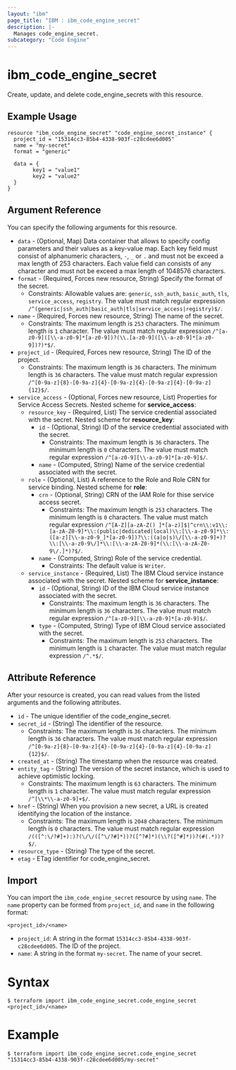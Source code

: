 ```yaml
---
layout: "ibm"
page_title: "IBM : ibm_code_engine_secret"
description: |-
  Manages code_engine_secret.
subcategory: "Code Engine"
---
```


# ibm_code_engine_secret

Create, update, and delete code_engine_secrets with this resource.

## Example Usage

```hcl
resource "ibm_code_engine_secret" "code_engine_secret_instance" {
  project_id = "15314cc3-85b4-4338-903f-c28cdee6d005"
  name = "my-secret"
  format = "generic"

  data = {
		key1 = "value1"
		key2 = "value2"
  }
}
```

## Argument Reference

You can specify the following arguments for this resource.

* `data` - (Optional, Map) Data container that allows to specify config parameters and their values as a key-value map. Each key field must consist of alphanumeric characters, `-`, `_` or `.` and must not be exceed a max length of 253 characters. Each value field can consists of any character and must not be exceed a max length of 1048576 characters.
* `format` - (Required, Forces new resource, String) Specify the format of the secret.
  * Constraints: Allowable values are: `generic`, `ssh_auth`, `basic_auth`, `tls`, `service_access`, `registry`. The value must match regular expression `/^(generic|ssh_auth|basic_auth|tls|service_access|registry)$/`.
* `name` - (Required, Forces new resource, String) The name of the secret.
  * Constraints: The maximum length is `253` characters. The minimum length is `1` character. The value must match regular expression `/^[a-z0-9]([\\-a-z0-9]*[a-z0-9])?(\\.[a-z0-9]([\\-a-z0-9]*[a-z0-9])?)*$/`.
* `project_id` - (Required, Forces new resource, String) The ID of the project.
  * Constraints: The maximum length is `36` characters. The minimum length is `36` characters. The value must match regular expression `/^[0-9a-z]{8}-[0-9a-z]{4}-[0-9a-z]{4}-[0-9a-z]{4}-[0-9a-z]{12}$/`.
* `service_access` - (Optional, Forces new resource, List) Properties for Service Access Secrets.
Nested scheme for **service_access**:
	* `resource_key` - (Required, List) The service credential associated with the secret.
	Nested scheme for **resource_key**:
		* `id` - (Optional, String) ID of the service credential associated with the secret.
		  * Constraints: The maximum length is `36` characters. The minimum length is `0` characters. The value must match regular expression `/^[a-z0-9][\\-a-z0-9]*[a-z0-9]$/`.
		* `name` - (Computed, String) Name of the service credential associated with the secret.
	* `role` - (Optional, List) A reference to the Role and Role CRN for service binding.
	Nested scheme for **role**:
		* `crn` - (Optional, String) CRN of the IAM Role for thise service access secret.
		  * Constraints: The maximum length is `253` characters. The minimum length is `0` characters. The value must match regular expression `/^[A-Z][a-zA-Z() ]*[a-z)]$|^crn\\:v1\\:[a-zA-Z0-9]*\\:(public|dedicated|local)\\:[\\-a-z0-9]*\\:([a-z][\\-a-z0-9_]*[a-z0-9])?\\:((a|o|s)\/[\\-a-z0-9]+)?\\:[\\-a-z0-9\/]*\\:[\\-a-zA-Z0-9]*(\\:[\\-a-zA-Z0-9\/.]*)?$/`.
		* `name` - (Computed, String) Role of the service credential.
		  * Constraints: The default value is `Writer`.
	* `service_instance` - (Required, List) The IBM Cloud service instance associated with the secret.
	Nested scheme for **service_instance**:
		* `id` - (Optional, String) ID of the IBM Cloud service instance associated with the secret.
		  * Constraints: The maximum length is `36` characters. The minimum length is `36` characters. The value must match regular expression `/^[a-z0-9][\\-a-z0-9]*[a-z0-9]$/`.
		* `type` - (Computed, String) Type of IBM Cloud service associated with the secret.
		  * Constraints: The maximum length is `253` characters. The minimum length is `1` character. The value must match regular expression `/^.*$/`.

## Attribute Reference

After your resource is created, you can read values from the listed arguments and the following attributes.

* `id` - The unique identifier of the code_engine_secret.
* `secret_id` - (String) The identifier of the resource.
  * Constraints: The maximum length is `36` characters. The minimum length is `36` characters. The value must match regular expression `/^[0-9a-z]{8}-[0-9a-z]{4}-[0-9a-z]{4}-[0-9a-z]{4}-[0-9a-z]{12}$/`.
* `created_at` - (String) The timestamp when the resource was created.
* `entity_tag` - (String) The version of the secret instance, which is used to achieve optimistic locking.
  * Constraints: The maximum length is `63` characters. The minimum length is `1` character. The value must match regular expression `/^[\\*\\-a-z0-9]+$/`.
* `href` - (String) When you provision a new secret,  a URL is created identifying the location of the instance.
  * Constraints: The maximum length is `2048` characters. The minimum length is `0` characters. The value must match regular expression `/(([^:\/?#]+):)?(\/\/([^\/?#]*))?([^?#]*)(\\?([^#]*))?(#(.*))?$/`.
* `resource_type` - (String) The type of the secret.
* `etag` - ETag identifier for code_engine_secret.

## Import

You can import the `ibm_code_engine_secret` resource by using `name`.
The `name` property can be formed from `project_id`, and `name` in the following format:

```
<project_id>/<name>
```
* `project_id`: A string in the format `15314cc3-85b4-4338-903f-c28cdee6d005`. The ID of the project.
* `name`: A string in the format `my-secret`. The name of your secret.

# Syntax
```
$ terraform import ibm_code_engine_secret.code_engine_secret <project_id>/<name>
```

# Example
```
$ terraform import ibm_code_engine_secret.code_engine_secret "15314cc3-85b4-4338-903f-c28cdee6d005/my-secret"
```
